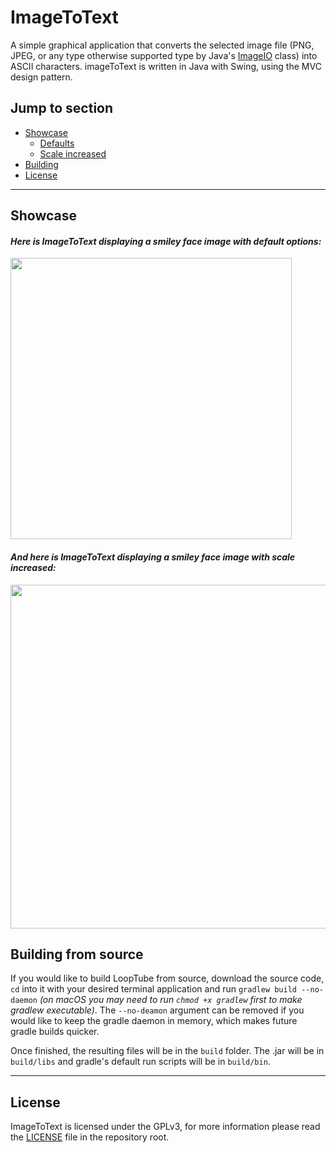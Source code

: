# ImageToText
A simple graphical application that converts the selected image file (PNG, JPEG,
or any type otherwise supported type by Java's [ImageIO] class) into ASCII
characters. imageToText is written in Java with Swing, using the MVC design
pattern. 

## Jump to section
* [Showcase](#showcase)
   * [Defaults](#here-is-imagetotext-displaying-a-smiley-face-image-with-default-options)
   * [Scale increased](#and-here-is-imagetotext-displaying-a-smiley-face-image-with-scale-increased)
* [Building](#building-from-source)
* [License](#license)

---
## Showcase
#### _Here is ImageToText displaying a smiley face image with default options:_
<img src="https://user-images.githubusercontent.com/76508651/230148573-d7555569-d800-415a-9132-91b709ee9b8f.jpeg" width="450em">

#### _And here is ImageToText displaying a smiley face image with scale increased:_
<img src="https://user-images.githubusercontent.com/76508651/230150548-747ad282-2058-4f5c-8394-f7b02dc172c4.jpeg" width="550em">

## Building from source
If you would like to build LoopTube from source, download the source code,
`cd` into it with your desired terminal application and run `gradlew build
--no-daemon` _(on macOS you may need to run `chmod +x gradlew` first to make
gradlew executable)_. The `--no-deamon` argument can be removed if you would
like to keep the gradle daemon in memory, which makes future gradle builds
quicker.

Once finished, the resulting files will be in the `build` folder. The .jar
will be in `build/libs` and gradle's default run scripts will be in
`build/bin`.

---
## License
ImageToText is licensed under the GPLv3, for more information please read the
[LICENSE] file in the repository root.

[ImageIO]: https://docs.oracle.com/javase/7/docs/api/javax/imageio/package-summary.html
[LICENSE]: https://github.com/marcelohdez/imageToText/blob/master/LICENSE
